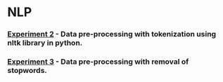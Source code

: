 # NLP
### [Experiment 2](https://github.com/vedkcoder/NLP/blob/ae5f67949c3c85c415b5719d4146001504337cde/EXP%202%20Tokenization.txt) - Data pre-processing with tokenization using nltk library in python.
### [Experiment 3](https://github.com/vedkcoder/NLP/blob/ae5f67949c3c85c415b5719d4146001504337cde/EXP%203%20Stop%20Word%20Removal.txt) - Data pre-processing with removal of stopwords.
